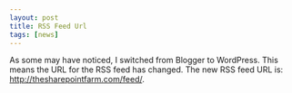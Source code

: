 ```yaml
---
layout: post
title: RSS Feed Url
tags: [news]
---
```


As some may have noticed, I switched from Blogger to WordPress.  This means the URL for the RSS feed has changed.  The new RSS feed URL is: <http://thesharepointfarm.com/feed/>.